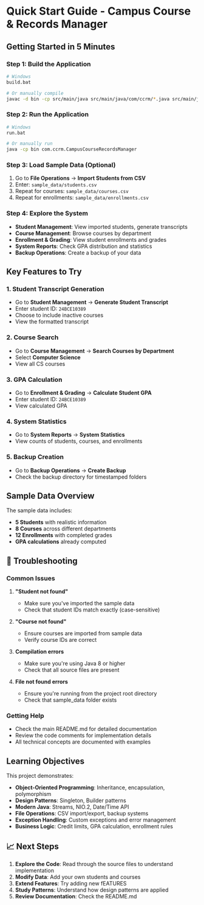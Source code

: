 # Quick Start Guide - Campus Course & Records Manager

## Getting Started in 5 Minutes

### Step 1: Build the Application
```bash
# Windows
build.bat

# Or manually compile
javac -d bin -cp src/main/java src/main/java/com/ccrm/*.java src/main/java/com/ccrm/**/*.java
```

### Step 2: Run the Application
```bash
# Windows
run.bat

# Or manually run
java -cp bin com.ccrm.CampusCourseRecordsManager
```

### Step 3: Load Sample Data (Optional)
1. Go to **File Operations** → **Import Students from CSV**
2. Enter: `sample_data/students.csv`
3. Repeat for courses: `sample_data/courses.csv`
4. Repeat for enrollments: `sample_data/enrollments.csv`

### Step 4: Explore the System
- **Student Management**: View imported students, generate transcripts
- **Course Management**: Browse courses by department
- **Enrollment & Grading**: View student enrollments and grades
- **System Reports**: Check GPA distribution and statistics
- **Backup Operations**: Create a backup of your data

## Key Features to Try

### 1. Student Transcript Generation
- Go to **Student Management** → **Generate Student Transcript**
- Enter student ID: `24BCE10389`
- Choose to include inactive courses
- View the formatted transcript

### 2. Course Search
- Go to **Course Management** → **Search Courses by Department**
- Select **Computer Science**
- View all CS courses

### 3. GPA Calculation
- Go to **Enrollment & Grading** → **Calculate Student GPA**
- Enter student ID: `24BCE10389`
- View calculated GPA

### 4. System Statistics
- Go to **System Reports** → **System Statistics**
- View counts of students, courses, and enrollments

### 5. Backup Creation
- Go to **Backup Operations** → **Create Backup**
- Check the backup directory for timestamped folders

## Sample Data Overview

The sample data includes:
- **5 Students** with realistic information
- **8 Courses** across different departments
- **12 Enrollments** with completed grades
- **GPA calculations** already computed

## 🔧 Troubleshooting

### Common Issues

1. **"Student not found"**
   - Make sure you've imported the sample data
   - Check that student IDs match exactly (case-sensitive)

2. **"Course not found"**
   - Ensure courses are imported from sample data
   - Verify course IDs are correct

3. **Compilation errors**
   - Make sure you're using Java 8 or higher
   - Check that all source files are present

4. **File not found errors**
   - Ensure you're running from the project root directory
   - Check that sample_data folder exists

### Getting Help

- Check the main README.md for detailed documentation
- Review the code comments for implementation details
- All technical concepts are documented with examples

## Learning Objectives

This project demonstrates:
- **Object-Oriented Programming**: Inheritance, encapsulation, polymorphism
- **Design Patterns**: Singleton, Builder patterns
- **Modern Java**: Streams, NIO.2, Date/Time API
- **File Operations**: CSV import/export, backup systems
- **Exception Handling**: Custom exceptions and error management
- **Business Logic**: Credit limits, GPA calculation, enrollment rules

## 📈 Next Steps

1. **Explore the Code**: Read through the source files to understand implementation
2. **Modify Data**: Add your own students and courses
3. **Extend Features**: Try adding new fEATURES
4. **Study Patterns**: Understand how design patterns are applied
5. **Review Documentation**: Check the  README.md


